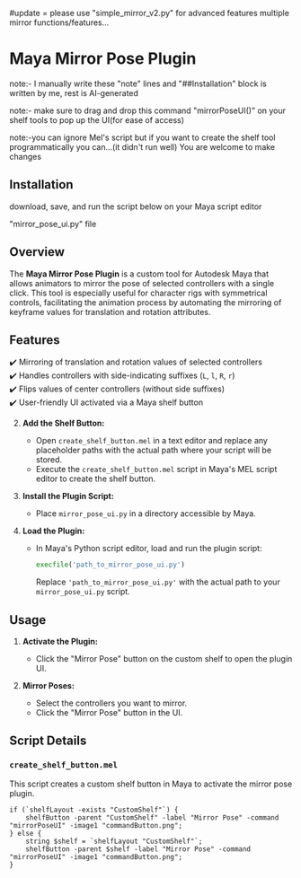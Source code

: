 #update = please use "simple_mirror_v2.py" for advanced features multiple mirror functions/features...


# Maya Mirror Pose Plugin
note:- I manually write these "note" lines and "##Installation" block is written by me, rest is AI-generated 

note:- make sure to drag and drop  this command "mirrorPoseUI()" on your shelf tools to pop up the UI(for ease of access)

note:-you can ignore Mel's script but if you want to create the shelf tool programmatically you can...(it didn't run well) You are welcome to make changes 

## Installation
download, save, and run the script below on your Maya script editor

"mirror_pose_ui.py" file 

## Overview
The **Maya Mirror Pose Plugin** is a custom tool for Autodesk Maya that allows animators to mirror the pose of selected controllers with a single click. This tool is especially useful for character rigs with symmetrical controls, facilitating the animation process by automating the mirroring of keyframe values for translation and rotation attributes.

## Features
✔️ Mirroring of translation and rotation values of selected controllers  
✔️ Handles controllers with side-indicating suffixes (`L`, `l`, `R`, `r`)  
✔️ Flips values of center controllers (without side suffixes)  
✔️ User-friendly UI activated via a Maya shelf button  

2. **Add the Shelf Button:**
    - Open `create_shelf_button.mel` in a text editor and replace any placeholder paths with the actual path where your script will be stored.
    - Execute the `create_shelf_button.mel` script in Maya's MEL script editor to create the shelf button.

3. **Install the Plugin Script:**
    - Place `mirror_pose_ui.py` in a directory accessible by Maya.

4. **Load the Plugin:**
    - In Maya's Python script editor, load and run the plugin script:
        ```python
        execfile('path_to_mirror_pose_ui.py')
        ```
      Replace `'path_to_mirror_pose_ui.py'` with the actual path to your `mirror_pose_ui.py` script.

## Usage

1. **Activate the Plugin:**
    - Click the "Mirror Pose" button on the custom shelf to open the plugin UI.

2. **Mirror Poses:**
    - Select the controllers you want to mirror.
    - Click the "Mirror Pose" button in the UI.

## Script Details

### `create_shelf_button.mel`
This script creates a custom shelf button in Maya to activate the mirror pose plugin.

```mel
if (`shelfLayout -exists "CustomShelf"`) {
    shelfButton -parent "CustomShelf" -label "Mirror Pose" -command "mirrorPoseUI" -image1 "commandButton.png";
} else {
    string $shelf = `shelfLayout "CustomShelf"`;
    shelfButton -parent $shelf -label "Mirror Pose" -command "mirrorPoseUI" -image1 "commandButton.png";
}
